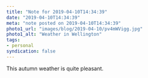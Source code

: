 ```yaml
---
title: "Note for 2019-04-10T14:34:39"
date: "2019-04-10T14:34:39"
meta: "note posted on 2019-04-10T14:34:39"
photo1_url: "images/blog/2019-04-10/pv4mWVigg.jpg"
photo1_alt: "Weather in Wellington"
tags:
- personal
syndication: false
---
```

This autumn weather is quite pleasant.
